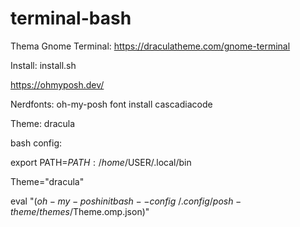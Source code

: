 # terminal-bash

Thema Gnome Terminal: https://draculatheme.com/gnome-terminal

Install: install.sh

https://ohmyposh.dev/

Nerdfonts: oh-my-posh font install cascadiacode

Theme: dracula

bash config:

export PATH=$PATH:/home/$USER/.local/bin

Theme="dracula"

eval "$(oh-my-posh init bash --config ~/.config/posh-theme/themes/$Theme.omp.json)"
